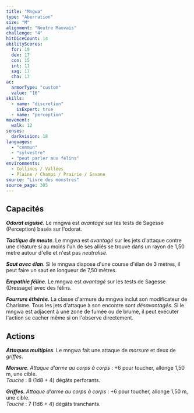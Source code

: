 ```yaml
---
title: "Mngwa"
type: "Aberration"
size: "M"
alignment: "Neutre Mauvais"
challenge: "4"
hitDiceCount: 14
abilityScores:
  for: 19
  dex: 17
  con: 15
  int: 11
  sag: 17
  cha: 17
ac: 
  armorType: "custom"
  value: "16"
skills: 
  - name: "discretion"
    isExpert: true
  - name: "perception"
movement: 
  walk: 12
senses: 
  darkvision: 18
languages: 
  - "commun"
  - "sylvestre"
  - "peut parler aux félins"
environments:
  - Collines / Vallées
  - Plaine / Champs / Prairie / Savane
source: "Livre des monstres"
source_page: 305
---
```

## Capacités
_**Odorat aiguisé**_. Le mngwa est _avantagé_ sur les tests de Sagesse (Perception) basés sur l'odorat.

_**Tactique de meute**_. Le mngwa est _avantagé_ sur les jets d'attaque contre une créature si au moins l'un de ses alliés se trouve dans un rayon de 1,50 mètre autour d'elle et n'est pas _neutralisé_.

_**Saut avec élan**_. Si le mngwa dispose d'une course d'élan de 3 mètres, il peut faire un saut en longueur de 7,50 mètres.

_**Empathie féline**_. Le mngwa est _avantagé_ sur les tests de Sagesse (Dressage) avec des félins.

_**Fourrure éthérée**_. La classe d'armure du mngwa inclut son modificateur de Charisme. Tous les jets d'attaque à son encontre sont _désavantagés_. Si le mngwa est adjacent à une zone de fumée ou de brume, il peut exécuter l'action se cacher même si on l'observe directement.

## Actions
_**Attaques multiples**_. Le mngwa fait une attaque de _morsure_ et deux de _griffes_.

_**Morsure**_. _Attaque d'arme au corps à corps_ : +6 pour toucher, allonge 1,50 m, une cible.  
_Touché_ : 8 (1d8 + 4) dégâts perforants.

_**Griffes**_. _Attaque d'arme au corps à corps_ : +6 pour toucher, allonge 1,50 m, une cible.  
_Touché_ : 7 (1d6 + 4) dégâts tranchants.
